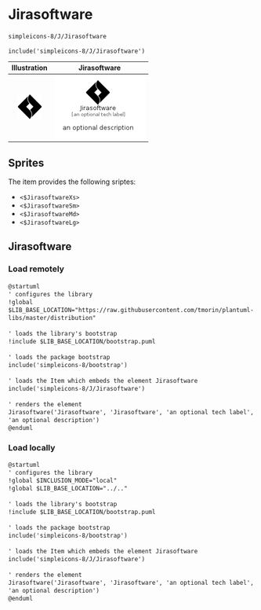 # Jirasoftware


```text
simpleicons-8/J/Jirasoftware
```

```text
include('simpleicons-8/J/Jirasoftware')
```



| Illustration | Jirasoftware |
| :---: | :---: |
| ![illustration for Illustration](../../simpleicons-8/J/Jirasoftware.png) | ![illustration for Jirasoftware](../../simpleicons-8/J/Jirasoftware.Local.png) |



## Sprites
The item provides the following sriptes:

- `<$JirasoftwareXs>`
- `<$JirasoftwareSm>`
- `<$JirasoftwareMd>`
- `<$JirasoftwareLg>`





## Jirasoftware

### Load remotely
```plantuml
@startuml
' configures the library
!global $LIB_BASE_LOCATION="https://raw.githubusercontent.com/tmorin/plantuml-libs/master/distribution"

' loads the library's bootstrap
!include $LIB_BASE_LOCATION/bootstrap.puml

' loads the package bootstrap
include('simpleicons-8/bootstrap')

' loads the Item which embeds the element Jirasoftware
include('simpleicons-8/J/Jirasoftware')

' renders the element
Jirasoftware('Jirasoftware', 'Jirasoftware', 'an optional tech label', 'an optional description')
@enduml
```

### Load locally
```plantuml
@startuml
' configures the library
!global $INCLUSION_MODE="local"
!global $LIB_BASE_LOCATION="../.."

' loads the library's bootstrap
!include $LIB_BASE_LOCATION/bootstrap.puml

' loads the package bootstrap
include('simpleicons-8/bootstrap')

' loads the Item which embeds the element Jirasoftware
include('simpleicons-8/J/Jirasoftware')

' renders the element
Jirasoftware('Jirasoftware', 'Jirasoftware', 'an optional tech label', 'an optional description')
@enduml
```

